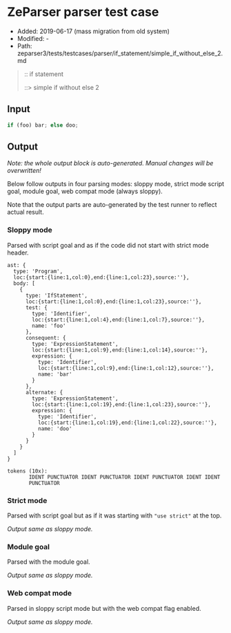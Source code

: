 # ZeParser parser test case

- Added: 2019-06-17 (mass migration from old system)
- Modified: -
- Path: zeparser3/tests/testcases/parser/if_statement/simple_if_without_else_2.md

> :: if statement
>
> ::> simple if without else 2

## Input

`````js
if (foo) bar; else doo;
`````

## Output

_Note: the whole output block is auto-generated. Manual changes will be overwritten!_

Below follow outputs in four parsing modes: sloppy mode, strict mode script goal, module goal, web compat mode (always sloppy).

Note that the output parts are auto-generated by the test runner to reflect actual result.

### Sloppy mode

Parsed with script goal and as if the code did not start with strict mode header.

`````
ast: {
  type: 'Program',
  loc:{start:{line:1,col:0},end:{line:1,col:23},source:''},
  body: [
    {
      type: 'IfStatement',
      loc:{start:{line:1,col:0},end:{line:1,col:23},source:''},
      test: {
        type: 'Identifier',
        loc:{start:{line:1,col:4},end:{line:1,col:7},source:''},
        name: 'foo'
      },
      consequent: {
        type: 'ExpressionStatement',
        loc:{start:{line:1,col:9},end:{line:1,col:14},source:''},
        expression: {
          type: 'Identifier',
          loc:{start:{line:1,col:9},end:{line:1,col:12},source:''},
          name: 'bar'
        }
      },
      alternate: {
        type: 'ExpressionStatement',
        loc:{start:{line:1,col:19},end:{line:1,col:23},source:''},
        expression: {
          type: 'Identifier',
          loc:{start:{line:1,col:19},end:{line:1,col:22},source:''},
          name: 'doo'
        }
      }
    }
  ]
}

tokens (10x):
       IDENT PUNCTUATOR IDENT PUNCTUATOR IDENT PUNCTUATOR IDENT IDENT
       PUNCTUATOR
`````

### Strict mode

Parsed with script goal but as if it was starting with `"use strict"` at the top.

_Output same as sloppy mode._

### Module goal

Parsed with the module goal.

_Output same as sloppy mode._

### Web compat mode

Parsed in sloppy script mode but with the web compat flag enabled.

_Output same as sloppy mode._
